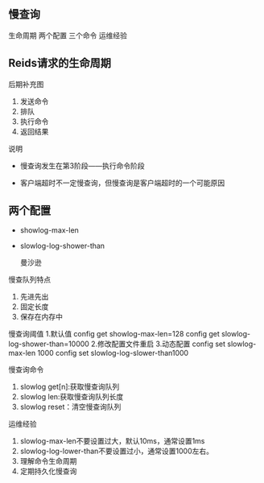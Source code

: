 ## 慢查询

生命周期
两个配置
三个命令
运维经验

## Reids请求的生命周期

后期补充图

1. 发送命令
2. 排队
3. 执行命令
4. 返回结果

说明

- 慢查询发生在第3阶段——执行命令阶段

- 客户端超时不一定慢查询，但慢查询是客户端超时的一个可能原因



## 两个配置

- showlog-max-len

- slowlog-log-shower-than

  曼沙逊



慢查队列特点

1. 先进先出
2. 固定长度
3. 保存在内存中



慢查询阈值
1.默认值
config get showlog-max-len=128
config get slowlog-log-shower-than=10000
2.修改配置文件重启
3.动态配置
config set slowlog-max-len 1000
config set slowlog-log-slower-than1000

慢查询命令

1. slowlog get[n]:获取慢查询队列
2. slowlog len:获取慢查询队列长度
3. slowlog reset：清空慢查询队列

运维经验

1. slowlog-max-len不要设置过大，默认10ms，通常设置1ms
2. slowlog-log-lower-than不要设置过小，通常设置1000左右。
3. 理解命令生命周期
4. 定期持久化慢查询